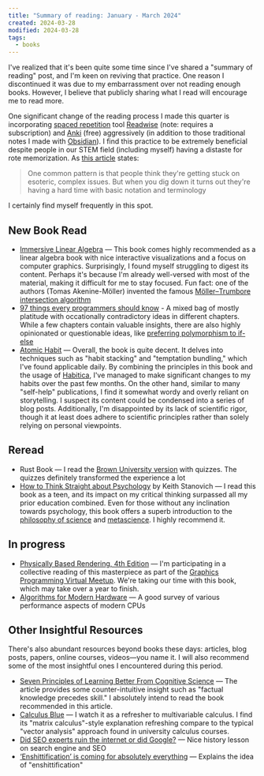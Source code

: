 ```yaml
---
title: "Summary of reading: January - March 2024"
created: 2024-03-28
modified: 2024-03-28
tags:
  - books
---
```


I've realized that it's been quite some time since I've shared a "summary of reading" post, and I'm keen on reviving that practice. One reason I discontinued it was due to my embarrassment over not reading enough books. However, I believe that publicly sharing what I read will encourage me to read more.

One significant change of the reading process I made this quarter is incorporating [spaced repetition](https://en.wikipedia.org/wiki/Spaced_repetition) tool [Readwise](https://readwise.io/) (note: requires a subscription) and [Anki](https://ankiweb.net) (free) aggressively (in addition to those traditional notes I made with [Obsidian](https://obsidian.md/)). I find this practice to be extremely beneficial despite people in our STEM field (including myself) having a distaste for rote memorization. As [this article](http://augmentingcognition.com/ltm.html) states:

> One common pattern is that people think they're getting stuck on esoteric, complex issues. But when you dig down it turns out they're having a hard time with basic notation and terminology

I certainly find myself frequently in this spot.

## New Book Read

- [Immersive Linear Algebra](http://immersivemath.com/ila/index.html) — This book comes highly recommended as a linear algebra book with nice interactive visualizations and a focus on computer graphics. Surprisingly, I found myself struggling to digest its content. Perhaps it's because I'm already well-versed with most of the material, making it difficult for me to stay focused. Fun fact: one of the authors (Tomas Akenine-Möller) invented the famous [Möller–Trumbore intersection algorithm](https://en.wikipedia.org/wiki/M%C3%B6ller%E2%80%93Trumbore_intersection_algorithm)
- [97 things every programmers should know](https://97-things-every-x-should-know.gitbook.io/97-things-every-programmer-should-know/) - A mixed bag of mostly platitude with occationally contradictory ideas in different chapters. While a few chapters contain valuable insights, there are also highly opinionated or questionable ideas, like [preferring polymorphism to if-else](https://97-things-every-x-should-know.gitbook.io/97-things-every-programmer-should-know/en/thing_59)
- [Atomic Habit](https://jamesclear.com/atomic-habits) — Overall, the book is quite decent. It delves into techniques such as "habit stacking" and "temptation bundling," which I've found applicable daily. By combining the principles in this book and the usage of [Habitica](https://habitica.com/), I've managed to make significant changes to my habits over the past few months. On the other hand, similar to many "self-help" publications, I find it somewhat wordy and overly reliant on storytelling. I suspect its content could be condensed into a series of blog posts. Additionally, I'm disappointed by its lack of scientific rigor, though it at least does adhere to scientific principles rather than solely relying on personal viewpoints.

## Reread

- Rust Book — I read the [Brown University version](https://rust-book.cs.brown.edu/experiment-intro.html) with quizzes. The quizzes definitely transformed the experience a lot
- [How to Think Straight about Psychology](https://www.amazon.com/Think-Straight-About-Psychology-Books-dp-0134478622/dp/0134478622) by Keith Stanovich — I read this book as a teen, and its impact on my critical thinking surpassed all my prior education combined. Even for those without any inclination towards psychology, this book offers a superb introduction to the [philosophy of science](https://en.wikipedia.org/wiki/Philosophy_of_science) and [metascience](https://en.wikipedia.org/wiki/Metascience). I highly recommend it.

## In progress

- [Physically Based Rendering, 4th Edition](https://pbr-book.org/4ed/contents) — I'm participating in a collective reading of this masterpiece as part of the [Graphics Programming Virtual Meetup](https://www.meetup.com/graphics-programming-virtual-meetup/). We're taking our time with this book, which may take over a year to finish.
- [Algorithms for Modern Hardware](https://en.algorithmica.org/hpc/) — A good survey of various performance aspects of modern CPUs

## Other Insightful Resources

There's also abundant resources beyond books these days: articles, blog posts, papers, online courses, videos—you name it. I will also recommend some of the most insightful ones I encountered during this period.

- [Seven Principles of Learning Better From Cognitive Science](https://www.scotthyoung.com/blog/2014/08/10/7-principles-learn-better-science/) — The article provides some counter-intuitive insight such as "factual knowledge precedes skill." I absolutely intend to read the book recommended in this article.
- [Calculus Blue](https://www2.math.upenn.edu/~ghrist/BLUE.html) — I watch it as a refresher to multivariable calculus. I find its "matrix calculus"-style explanation refreshing compare to the typical "vector analysis" approach found in university calculus courses.
- [Did SEO experts ruin the internet or did Google?](https://www.theverge.com/features/23931789/seo-search-engine-optimization-experts-google) — Nice history lesson on search engine and SEO
- [‘Enshittification’ is coming for absolutely everything](https://pluralistic.net/2024/01/30/go-nuts-meine-kerle/#ich-bin-ein-bratapfel) — Explains the idea of "enshittification"
